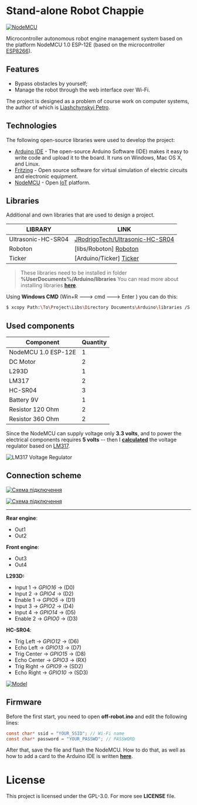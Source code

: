 # Stand-alone Robot Chappie

[![NodeMCU](http://docs.thinger.io/arduino/assets/nodemcu.png)](https://nodesource.com/products/nsolid)

Microcontroller autonomous robot engine management system based on the platform NodeMCU 1.0 ESP-12E (based on the microcontroller [ESP8266](https://ru.wikipedia.org/wiki/ESP8266)).

## Features

  - Bypass obstacles by yourself;  
  - Manage the robot through the web interface over Wi-Fi.


The project is designed as a problem of course work on computer systems, the author of which is [Liashchynskyi Petro](https://www.linkedin.com/in/rainbowmrx/).

## Technologies

The following open-source libraries were used to develop the project:

* [Arduino IDE](https://www.arduino.cc/) - The open-source Arduino Software (IDE) makes it easy to write code and upload it to the board. It runs on Windows, Mac OS X, and Linux.
* [Fritzing](http://fritzing.org/home/) - Open source software for virtual simulation of electric circuits and electronic equipment.
* [NodeMCU](https://github.com/nodemcu/nodemcu-firmware) - Open [IoT](https://ru.wikipedia.org/wiki/%D0%98%D0%BD%D1%82%D0%B5%D1%80%D0%BD%D0%B5%D1%82_%D0%B2%D0%B5%D1%89%D0%B5%D0%B9) platform. 

## Libraries

Additional and own libraries that are used to design a project.

| LIBRARY | LINK |
| ------ | ------ |
| Ultrasonic-HC-SR04 | [JRodrigoTech/Ultrasonic-HC-SR04](https://github.com/JRodrigoTech/Ultrasonic-HC-SR04) |
| Roboton | [libs/Roboton] [Roboton] |
| Ticker | [Arduino/Ticker] [Ticker] |

> These libraries need to be installed in folder
> **%UserDocuments%/Arduino/libraries**
> You can read more about installing libraries **[here](https://www.arduino.cc/en/Guide/Libraries)**.

Using **Windows CMD** (Win+R ---> cmd ---> Enter ) you can do this:
```sh
$ xcopy Path:\To\Project\Libs\Directory Documents\Arduino\libraries /S
```

## Used components


| Component | Quantity |
| ------ | ------ |
| NodeMCU 1.0 ESP-12E | 1 |
| DC Motor | 2 | 
| L293D | 1 |
| LM317 | 2 |
| HC-SR04 | 3 |
| Battery 9V | 1 |
| Resistor 120 Оhm | 2 |
| Resistor 360 Оhm | 2 |

Since the NodeMCU can supply voltage only **3.3 volts**, and to power the electrical components requires **5 volts** -- then I **[calculated](http://cxem.net/calc/lm317_calc.php)** the voltage regulator based on [LM317](http://www.ti.com/lit/ds/symlink/lm317.pdf). 

![LM317 Voltage Regulator](http://cxem.net/calc_tmp/lm317calc/2b3686b7389d6545f0b080dad0a4a9bf.png)


## Connection scheme

[![Схема підключення](http://i.imgur.com/q7xibg6.png)](https://drive.google.com/file/d/0B6GGJ0EN8hsVNzBRTG9VN2Z3MUE/view)

[![Схема підключення](http://i.imgur.com/vxpdzoQ.png)](https://drive.google.com/file/d/0B6GGJ0EN8hsVZGFOZHQ3Q2RZVkE/view)

***
**Rear engine**:

  - Out1
  - Out2

**Front engine**:

  - Out3
  - Out4
  
**L293D:**

 - Input 1 -> *GPIO16* -> (D0)
 - Input 2 -> *GPIO4* -> (D2)
 - Enable 1 -> *GPIO5* -> (D1)
 - Input 3 -> *GPIO2* -> (D4)
 - Input 4 -> *GPIO14* -> (D5)
 - Enable 2 -> *GPIO0* -> (D3)

**HC-SR04**:

 - Trig Left -> *GPIO12* -> (D6)
 - Echo Left -> *GPIO13* -> (D7)
 - Trig Center -> *GPIO15* -> (D8)
 - Echo Center -> *GPIO3* -> (RX)
 - Trig Right -> *GPIO9* -> (SD2)
 - Echo Right -> *GPIO10* -> (SD3)



[![Model](http://i.imgur.com/DEJvBMN.png)](https://drive.google.com/file/d/0B6GGJ0EN8hsVOHpucU82UTZmeEU/view?usp=sharing)

## Firmware

Before the first start, you need to open **off-robot.ino** and edit the following lines:

```c
const char* ssid = "YOUR_SSID"; // Wi-Fi name
const char* password = "YOUR_PASSWD"; // PASSWORD
```
After that, save the file and flash the NodeMCU. How to do that, as well as how to add a card to the Arduino IDE is written **[here](http://www.instructables.com/id/Programming-ESP8266-ESP-12E-NodeMCU-Using-Arduino-/)**.




[//]: # (These are reference links used in the body of this note and get stripped out when the markdown processor does its job. There is no need to format nicely because it shouldn't be seen. Thanks SO - http://stackoverflow.com/questions/4823468/store-comments-in-markdown-syntax)


   [Roboton]: <https://github.com/liashchynskyi/chappie/tree/master/libs/Roboton>
   [Ticker]: <https://github.com/esp8266/Arduino/tree/master/libraries/Ticker>


# License

This project is licensed under the GPL-3.0. For more see **LICENSE** file.
